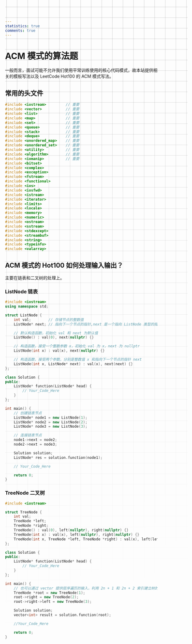 ```yaml
---
statistics: true
comments: true
---
```


<style>
body {
  position: relative; /* 确保 body 元素的 position 属性为非静态值 */
}

body::before {
  --size: 35px; /* 调整网格单元大小 */
  --line: color-mix(in hsl, canvasText, transparent 80%); /* 调整线条透明度 */
  content: '';
  height: 100vh;
  width: 100%;
  position: absolute; /* 修改为 absolute 以使其随页面滚动 */
  background: linear-gradient(
        90deg,
        var(--line) 1px,
        transparent 1px var(--size)
      )
      50% 50% / var(--size) var(--size),
    linear-gradient(var(--line) 1px, transparent 1px var(--size)) 50% 50% /
      var(--size) var(--size);
  -webkit-mask: linear-gradient(-20deg, transparent 50%, white);
          mask: linear-gradient(-20deg, transparent 50%, white);
  top: 0;
  transform-style: flat;
  pointer-events: none;
  z-index: -1;
}

@media (max-width: 768px) {
  body::before {
    display: none; /* 在手机端隐藏网格效果 */
  }
}
</style>

# ACM 模式的算法题

一般而言，面试可能不允许我们使用平常训练使用的核心代码模式，故本站提供相关的模板写法以及 LeetCode Hot100 的 ACM 模式写法。

## 常用的头文件

```C++
#include <iostream>         // 重要
#include <vector>           // 重要
#include <list>             // 重要
#include <map>              // 重要
#include <set>              // 重要
#include <queue>            // 重要
#include <stack>            // 重要
#include <deque>            // 重要
#include <unordered_map>    // 重要
#include <unordered_set>    // 重要
#include <utility>          // 重要
#include <algorithm>        // 重要
#include <iomanip>          // 重要
#include <bitset>
#include <complex>
#include <exception>
#include <fstream>
#include <functional>
#include <ios>
#include <iosfwd>
#include <istream>
#include <iterator>
#include <limits>
#include <locale>
#include <memory>
#include <numeric>
#include <ostream>
#include <sstream>
#include <stdexcept>
#include <streambuf>
#include <string>
#include <typeinfo>
#include <valarray>
```

## ACM 模式的 Hot100 如何处理输入输出？

主要在链表和二叉树的处理上。

### ListNode 链表

```C++
#include <iostream>
using namespace std;

struct ListNode {
    int val;        // 存储节点的整数值
    ListNode* next; // 指向下一个节点的指针,next 是一个指向 ListNode 类型的指针

    // 默认构造函数，初始化 val 和 next 为默认值
    ListNode() : val(0), next(nullptr) {}

    // 构造函数，接受一个整数参数 x，初始化 val 为 x，next 为 nullptr
    ListNode(int x) : val(x), next(nullptr) {}

    // 构造函数，接受两个参数，分别是整数值 x 和指向下一个节点的指针 next
    ListNode(int x, ListNode* next) : val(x), next(next) {}
};

class Solution {
public:
    ListNode* function(ListNode* head) {
        // Your_Code_Here
    }
};

int main() {
    // 创建链表节点
    ListNode* node1 = new ListNode(1);
    ListNode* node2 = new ListNode(2);
    ListNode* node3 = new ListNode(3);

    // 连接链表节点
    node1->next = node2;
    node2->next = node3;

    Solution solution;
    ListNode* res = solution.function(node1);

    // Your_Code_Here

    return 0;
}
```

### TreeNode 二叉树

```C++
#include <iostream>

struct TreeNode {
    int val;
    TreeNode *left;
    TreeNode *right;
    TreeNode() : val(0), left(nullptr), right(nullptr) {}
    TreeNode(int x) : val(x), left(nullptr), right(nullptr) {}
    TreeNode(int x, TreeNode *left, TreeNode *right) : val(x), left(left), right(right) {}
};

class Solution {
public:
    ListNode* function(ListNode* head) {
        // Your_Code_Here
    }
};

int main() {
    // 也可以通过 vector 提供层序遍历的输入，利用 2n + 1 和 2n + 2 索引建立树的左右节点
    TreeNode *root = new TreeNode(1);
    root->right = new TreeNode(2);
    root->right->left = new TreeNode(3);

    Solution solution;
    vector<int> result = solution.function(root);

    //Your_Code_Here

    return 0;
}
```